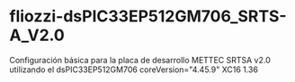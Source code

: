 # fliozzi-dsPIC33EP512GM706_SRTS-A_V2.0
Configuración básica para la placa de desarrollo METTEC SRTSA v2.0 utilizando el dsPIC33EP512GM706
coreVersion="4.45.9"
XC16 1.36
